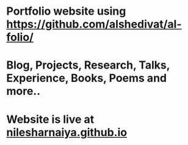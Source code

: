 # Portfolio website using https://github.com/alshedivat/al-folio/

# Blog, Projects, Research, Talks, Experience, Books, Poems and more.. 

# Website is live at [nilesharnaiya.github.io](https://nilesharnaiya.github.io)